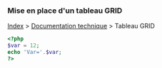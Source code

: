 ### Mise en place d'un tableau GRID

[Index](../../index.md) > [Documentation technique](index.md) > Tableau GRID

``` php
<?php
$var = 12;
echo 'Var='.$var;
?>
```
